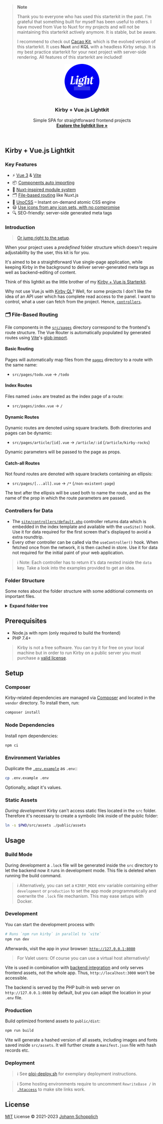> **Note**
>
> Thank you to everyone who has used this starterkit in the past. I'm grateful that something built for myself has been useful to others. I have moved from Vue to Nuxt for my projects and will not be maintaining this starterkit actively anymore. It is stable, but be aware.
>
> I recommend to check out [Cacao Kit](https://github.com/johannschopplich/cacao-kit-frontend), which is the evolved version of this starterkit. It uses **Nuxt** and **KQL** with a headless Kirby setup. It is my best practice starterkit for your next project with server-side rendering. All features of this starterkit are included!

<p align="center">
  <img src="./.github/icon.svg" alt="Logo of Kirby + Vue.js Lightkit" width="114" height="114">
</p>

<h3 align="center">Kirby + Vue.js Lightkit</h3>

<p align="center">
  Simple SPA for straightforward frontend projects<br>
  <a href="https://kirby-vue-lightkit.jhnn.dev"><strong>Explore the lightkit live »</strong></a>
</p>

<br>

## Kirby + Vue.js Lightkit

### Key Features

- ⚡️ [Vue 3](https://github.com/vuejs/vue-next) & [Vite](https://vitejs.dev)
- 📦 [Components auto importing](./src/components/)
- 📑 [Nuxt-inspired module system](./src/modules/)
- 🗂 [File-based routing](./src/pages) like Nuxt.js
- 🎨 [UnoCSS](https://github.com/unocss/unocss) – Instant on-demand atomic CSS engine
- 😃 [Use icons from any icon sets, with no compromise](https://github.com/antfu/unplugin-icons)
- 🔍 SEO-friendly: server-side generated meta tags

### Introduction

> [Or jump right to the setup](#setup).

When your project uses a _predefined_ folder structure which doesn't require adjustability by the user, this kit is for you.

It's aimed to be a straightforward Vue single-page application, while keeping Kirby in the background to deliver server-generated meta tags as well as backend-editing of content.

Think of this lightkit as the little brother of my [Kirby + Vue.js Starterkit](https://github.com/johannschopplich/kirby-vue3-starterkit).

Why not use Vue.js with [Kirby QL](https://github.com/getkirby/kql)? Well, for some projects I don't like the idea of an API user which has complete read access to the panel. I want to control, what a user can fetch from the project. Hence, [`controllers`](./site/controllers).

### 🗂 File-Based Routing

File components in the [`src/pages`](./src/pages) directory correspond to the frontend's route structure. The Vue Router is automatically populated by generated routes using [Vite](https://vitejs.dev)'s [glob import](https://vitejs.dev/guide/features.html#glob-import).

#### Basic Routing

Pages will automatically map files from the [`pages`](./src/pages) directory to a route with the same name:

- `src/pages/todo.vue` -> `/todo`

#### Index Routes

Files named `index` are treated as the index page of a route:

- `src/pages/index.vue` -> `/`

#### Dynamic Routes

Dynamic routes are denoted using square brackets. Both directories and pages can be dynamic:

- `src/pages/article/[id].vue` -> `/article/:id` (`/article/kirby-rocks`)

Dynamic parameters will be passed to the page as props.

#### Catch-all Routes

Not found routes are denoted with square brackets containing an ellipsis:

- `src/pages/[...all].vue` -> `/*` (`/non-existent-page`)

The text after the ellipsis will be used both to name the route, and as the name of the prop in which the route parameters are passed.

### Controllers for Data

- The [`site/controllers/default.php`](./site/controllers/default.php) controller returns data which is embedded in the index template and available with the `useSite()` hook. Use it for data required for the first screen that's displayed to avoid a extra roundtrip.
- Every other controller can be called via the `useController()` hook. When fetched once from the network, it is then cached in store. Use it for data not required for the initial paint of your web application.

> ℹ️ Note: Each controller has to return it's data nested inside the `data` key. Take a look into the examples provided to get an idea.

### Folder Structure

Some notes about the folder structure with some additional comments on important files.

<details>
<summary><b>Expand folder tree</b></summary>

```sh
kirby-vue-lightkit/
|
|   # Main entry point of the website, point your web server to this directory
├── public/
|   |
|   |   # Frontend assets generated by Vite (not tracked by Git)
|   ├── dist/
|   |
|   |   # Static images like icons
|   ├── img/
|   |
|   |   # Kirby's media folder for thumbnails and more (not tracked by Git)
|   └── media/
|
|   # Kirby's core folder containing templates, blueprints, etc.
├── site/
|   ├── blueprints/
|   ├── config/
|   |
|   |   # Create data objects fetchable via the `useController()` hook
|   ├── controllers/
|   |   |
|   |   |   # Acts as global site object similar to Kirby's `$site`
|   |   └── default.php
|   |
|   └── templates/
|       |
|       |   # Index page and main entry point for the web application
|       └── default.php
|
|   # Includes all frontend-related sources
├── src/
|   |
|   |   # All components will be auto imported on-demand
|   ├── components/
|   |
|   |   # Composables for common actions
|   ├── composables/
|   |   |
|   |   |   # Fetch data of a controller by id
|   |   ├── useController.js
|   |   |
|   |   |   # Provides a object corresponding to Kirby's global `$site`
|   |   └── useSite.js
|   |
|   |   # File-based routing
|   ├── pages/
|   |
|   ├── App.vue
|   ├── index.css
|   ├── index.js
|   └── router.js
|
|   # Contains everything content and user data related (not tracked by Git)
├── storage/
|   ├── accounts/
|   ├── cache/
|   ├── content/
|   ├── logs/
|   └── sessions/
|
|   # Kirby CMS and other PHP dependencies (handled by Composer)
├── vendor/
|
|   # Environment variables for both Kirby and Vite (to be duplicated as `.env`)
├── .env.example
|
|   # Configuration file for Vite
└── vite.config.js
```

</details>

## Prerequisites

- Node.js with npm (only required to build the frontend)
- PHP 7.4+

> Kirby is not a free software. You can try it for free on your local machine but in order to run Kirby on a public server you must purchase a [valid license](https://getkirby.com/buy).

## Setup

### Composer

Kirby-related dependencies are managed via [Composer](https://getcomposer.org) and located in the `vendor` directory. To install them, run:

```bash
composer install
```

### Node Dependencies

Install npm dependencies:

```bash
npm ci
```

### Environment Variables

Duplicate the [`.env.example`](.env.example) as `.env`::

```bash
cp .env.example .env
```

Optionally, adapt it's values.

### Static Assets

_During development_ Kirby can't access static files located in the `src` folder. Therefore it's necessary to create a symbolic link inside of the public folder:

```bash
ln -s $PWD/src/assets ./public/assets
```

## Usage

### Build Mode

During development a `.lock` file will be generated inside the `src` directory to let the backend now it runs in development mode. This file is deleted when running the build command.

> ℹ️ Alternatively, you can set a `KIRBY_MODE` env variable containing either `development` or `production` to set the app mode programmatically and overwrite the `.lock` file mechanism. This may ease setups with Docker.

### Development

You can start the development process with:

```bash
# Runs `npm run kirby` in parallel to `vite`
npm run dev
```

Afterwards, visit the app in your browser: [`http://127.0.0.1:8080`](http://127.0.0.1:8080)

> For Valet users: Of course you can use a virtual host alternatively!

Vite is used in combination with [backend integration](https://vitejs.dev/guide/backend-integration.html) and only serves frontend assets, not the whole app. Thus, `http://localhost:3000` won't be accessible.

The backend is served by the PHP built-in web server on `http://127.0.0.1:8080` by default, but you can adapt the location in your `.env` file.

### Production

Build optimized frontend assets to `public/dist`:

```bash
npm run build
```

Vite will generate a hashed version of all assets, including images and fonts saved inside `src/assets`. It will further create a `manifest.json` file with hash records etc.

### Deployment

> ℹ️ See [ploi-deploy.sh](./scripts/ploi-deploy.sh) for exemplary deployment instructions.

> ℹ️ Some hosting environments require to uncomment `RewriteBase /` in [`.htaccess`](public/.htaccess) to make site links work.

## License

[MIT](./LICENSE) License © 2021-2023 [Johann Schopplich](https://github.com/johannschopplich)
